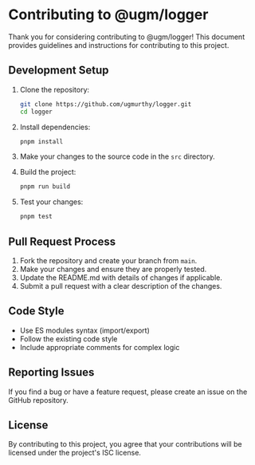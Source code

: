 # Contributing to @ugm/logger

Thank you for considering contributing to @ugm/logger! This document provides guidelines and instructions for contributing to this project.

## Development Setup

1. Clone the repository:
   ```bash
   git clone https://github.com/ugmurthy/logger.git
   cd logger
   ```

2. Install dependencies:
   ```bash
   pnpm install
   ```

3. Make your changes to the source code in the `src` directory.

4. Build the project:
   ```bash
   pnpm run build
   ```

5. Test your changes:
   ```bash
   pnpm test
   ```

## Pull Request Process

1. Fork the repository and create your branch from `main`.
2. Make your changes and ensure they are properly tested.
3. Update the README.md with details of changes if applicable.
4. Submit a pull request with a clear description of the changes.

## Code Style

- Use ES modules syntax (import/export)
- Follow the existing code style
- Include appropriate comments for complex logic

## Reporting Issues

If you find a bug or have a feature request, please create an issue on the GitHub repository.

## License

By contributing to this project, you agree that your contributions will be licensed under the project's ISC license.